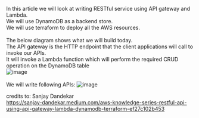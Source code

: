 In this article we will look at writing RESTful service using API gateway and Lambda.<br>
We will use DynamoDB as a backend store.<br>
We will use terraform to deploy all the AWS resources. <br>
<br>
The below diagram shows what we will build today. <br>
The API gateway is the HTTP endpoint that the client applications will call to invoke our APIs.<br>
It will invoke a Lambda function which will perform the required CRUD operation on the DynamoDB table<br>
![image](https://github.com/jesusvillalobos1/aws-apigw-lambda-dynamo/assets/60116090/6d5f5a65-8f81-4c1c-b4b3-8d91915e30e2)
<br>
<br>
We will write following APIs:
![image](https://github.com/jesusvillalobos1/aws-apigw-lambda-dynamo/assets/60116090/29c393d2-cfe9-43b7-9ea8-793fee3987fc)


credits to: Sanjay Dandekar<br>
https://sanjay-dandekar.medium.com/aws-knowledge-series-restful-api-using-api-gateway-lambda-dynamodb-terraform-ef27c102b453
